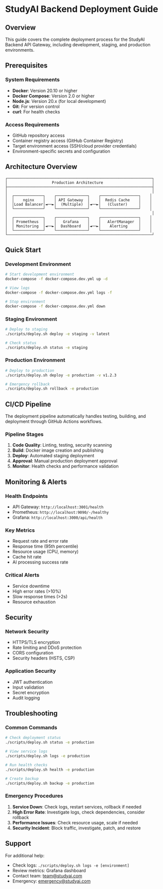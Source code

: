 # StudyAI Backend Deployment Guide

## Overview

This guide covers the complete deployment process for the StudyAI Backend API Gateway, including development, staging, and production environments.

## Prerequisites

### System Requirements
- **Docker**: Version 20.10 or higher
- **Docker Compose**: Version 2.0 or higher
- **Node.js**: Version 20.x (for local development)
- **Git**: For version control
- **curl**: For health checks

### Access Requirements
- GitHub repository access
- Container registry access (GitHub Container Registry)
- Target environment access (SSH/cloud provider credentials)
- Environment-specific secrets and configuration

## Architecture Overview

```
┌─────────────────────────────────────────────────────────────────┐
│                    Production Architecture                      │
├─────────────────────────────────────────────────────────────────┤
│                                                                 │
│  ┌─────────────┐    ┌──────────────┐    ┌─────────────────┐    │
│  │    nginx    │    │ API Gateway  │    │  Redis Cache    │    │
│  │Load Balancer│◄──►│  (Multiple)  │◄──►│   (Cluster)     │    │
│  └─────────────┘    └──────────────┘    └─────────────────┘    │
│                                                                 │
│  ┌─────────────┐    ┌──────────────┐    ┌─────────────────┐    │
│  │ Prometheus  │    │   Grafana    │    │   AlertManager  │    │
│  │ Monitoring  │◄──►│  Dashboard   │◄──►│    Alerting     │    │
│  └─────────────┘    └──────────────┘    └─────────────────┘    │
└─────────────────────────────────────────────────────────────────┘
```

## Quick Start

### Development Environment
```bash
# Start development environment
docker-compose -f docker-compose.dev.yml up -d

# View logs
docker-compose -f docker-compose.dev.yml logs -f

# Stop environment
docker-compose -f docker-compose.dev.yml down
```

### Staging Environment
```bash
# Deploy to staging
./scripts/deploy.sh deploy -e staging -v latest

# Check status
./scripts/deploy.sh status -e staging
```

### Production Environment
```bash
# Deploy to production
./scripts/deploy.sh deploy -e production -v v1.2.3

# Emergency rollback
./scripts/deploy.sh rollback -e production
```

## CI/CD Pipeline

The deployment pipeline automatically handles testing, building, and deployment through GitHub Actions workflows.

### Pipeline Stages
1. **Code Quality**: Linting, testing, security scanning
2. **Build**: Docker image creation and publishing
3. **Deploy**: Automated staging deployment
4. **Approval**: Manual production deployment approval
5. **Monitor**: Health checks and performance validation

## Monitoring & Alerts

### Health Endpoints
- API Gateway: `http://localhost:3001/health`
- Prometheus: `http://localhost:9090/-/healthy`
- Grafana: `http://localhost:3000/api/health`

### Key Metrics
- Request rate and error rate
- Response time (95th percentile)
- Resource usage (CPU, memory)
- Cache hit rate
- AI processing success rate

### Critical Alerts
- Service downtime
- High error rates (>10%)
- Slow response times (>2s)
- Resource exhaustion

## Security

### Network Security
- HTTPS/TLS encryption
- Rate limiting and DDoS protection
- CORS configuration
- Security headers (HSTS, CSP)

### Application Security
- JWT authentication
- Input validation
- Secret encryption
- Audit logging

## Troubleshooting

### Common Commands
```bash
# Check deployment status
./scripts/deploy.sh status -e production

# View service logs
./scripts/deploy.sh logs -e production

# Run health checks
./scripts/deploy.sh health -e production

# Create backup
./scripts/deploy.sh backup -e production
```

### Emergency Procedures
1. **Service Down**: Check logs, restart services, rollback if needed
2. **High Error Rate**: Investigate logs, check dependencies, consider rollback
3. **Performance Issues**: Check resource usage, scale if needed
4. **Security Incident**: Block traffic, investigate, patch, and restore

## Support

For additional help:
- Check logs: `./scripts/deploy.sh logs -e [environment]`
- Review metrics: Grafana dashboard
- Contact team: [team@studyai.com](mailto:team@studyai.com)
- Emergency: [emergency@studyai.com](mailto:emergency@studyai.com)
